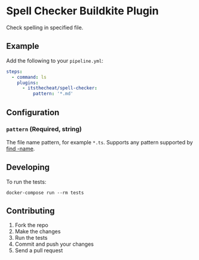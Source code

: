 # Spell Checker Buildkite Plugin

Check spelling in specified file.

## Example

Add the following to your `pipeline.yml`:

```yml
steps:
  - command: ls
    plugins:
      - itsthecheat/spell-checker:
          pattern: '*.md'
```

## Configuration

### `pattern` (Required, string)

The file name pattern, for example `*.ts`. Supports any pattern supported by [find -name](http://man7.org/linux/man-pages/man1/find.1.html).

## Developing

To run the tests:

```shell
docker-compose run --rm tests
```

## Contributing

1. Fork the repo
2. Make the changes
3. Run the tests
4. Commit and push your changes
5. Send a pull request
